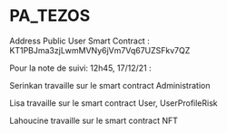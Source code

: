 # PA_TEZOS


Address Public User Smart Contract : KT1PBJma3zjLwmMVNy6jVm7Vq67UZSFkv7QZ


Pour la note de suivi: 12h45, 17/12/21 :

Serinkan travaille sur le smart contract Administration

Lisa travaille sur le smart contract User, UserProfileRisk

Lahoucine travaille sur le smart contract NFT

